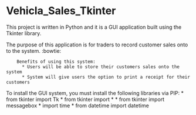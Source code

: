 # Vehicla_Sales_Tkinter

This project is written in Python and it is a GUI application built using the Tkinter library.

The purpose of this application is for traders to record customer sales onto to the system. :bowtie:

        Benefits of using this system:
          * Users will be able to store their customers sales onto the system
          * System will give users the option to print a receipt for their customers

To install the GUI system, you must install the following libraries via PIP:
    * from tkinter import Tk
    * from tkinter import *
    * from tkinter import messagebox
    * import time
    * from datetime import datetime
